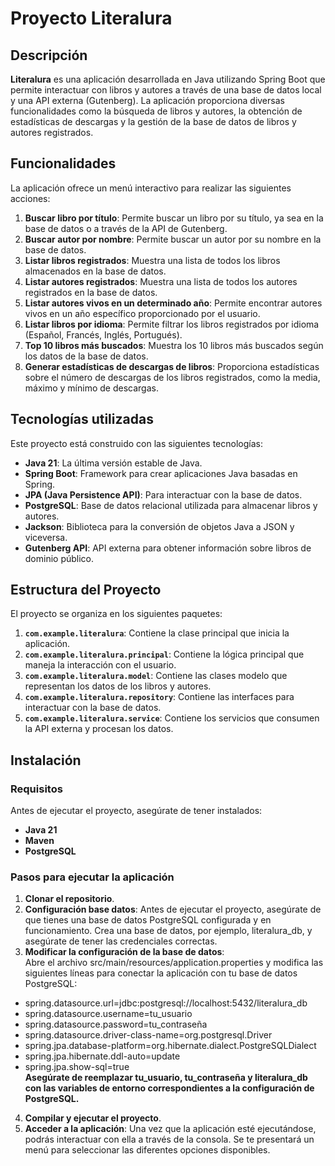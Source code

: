# Proyecto Literalura

## Descripción

**Literalura** es una aplicación desarrollada en Java utilizando Spring Boot que permite interactuar con libros y autores a través de una base de datos local y una API externa (Gutenberg). La aplicación proporciona diversas funcionalidades como la búsqueda de libros y autores, la obtención de estadísticas de descargas y la gestión de la base de datos de libros y autores registrados.

## Funcionalidades

La aplicación ofrece un menú interactivo para realizar las siguientes acciones:

1. **Buscar libro por título**: Permite buscar un libro por su título, ya sea en la base de datos o a través de la API de Gutenberg.
2. **Buscar autor por nombre**: Permite buscar un autor por su nombre en la base de datos.
3. **Listar libros registrados**: Muestra una lista de todos los libros almacenados en la base de datos.
4. **Listar autores registrados**: Muestra una lista de todos los autores registrados en la base de datos.
5. **Listar autores vivos en un determinado año**: Permite encontrar autores vivos en un año específico proporcionado por el usuario.
6. **Listar libros por idioma**: Permite filtrar los libros registrados por idioma (Español, Francés, Inglés, Portugués).
7. **Top 10 libros más buscados**: Muestra los 10 libros más buscados según los datos de la base de datos.
8. **Generar estadísticas de descargas de libros**: Proporciona estadísticas sobre el número de descargas de los libros registrados, como la media, máximo y mínimo de descargas.

## Tecnologías utilizadas

Este proyecto está construido con las siguientes tecnologías:

- **Java 21**: La última versión estable de Java.
- **Spring Boot**: Framework para crear aplicaciones Java basadas en Spring.
- **JPA (Java Persistence API)**: Para interactuar con la base de datos.
- **PostgreSQL**: Base de datos relacional utilizada para almacenar libros y autores.
- **Jackson**: Biblioteca para la conversión de objetos Java a JSON y viceversa.
- **Gutenberg API**: API externa para obtener información sobre libros de dominio público.

## Estructura del Proyecto

El proyecto se organiza en los siguientes paquetes:

1. **`com.example.literalura`**: Contiene la clase principal que inicia la aplicación.
2. **`com.example.literalura.principal`**: Contiene la lógica principal que maneja la interacción con el usuario.
3. **`com.example.literalura.model`**: Contiene las clases modelo que representan los datos de los libros y autores.
4. **`com.example.literalura.repository`**: Contiene las interfaces para interactuar con la base de datos.
5. **`com.example.literalura.service`**: Contiene los servicios que consumen la API externa y procesan los datos.

## Instalación

### Requisitos

Antes de ejecutar el proyecto, asegúrate de tener instalados:

- **Java 21**
- **Maven**
- **PostgreSQL**

### Pasos para ejecutar la aplicación

1. **Clonar el repositorio**.
2. **Configuración base datos**:
Antes de ejecutar el proyecto, asegúrate de que tienes una base de datos PostgreSQL configurada y en funcionamiento. Crea una base de datos, por ejemplo,       literalura_db, y asegúrate de tener las credenciales correctas.
3. **Modificar la configuración de la base de datos**:   
Abre el archivo src/main/resources/application.properties y modifica las siguientes líneas para conectar la aplicación con tu base de datos PostgreSQL:
  - spring.datasource.url=jdbc:postgresql://localhost:5432/literalura_db
  - spring.datasource.username=tu_usuario
  - spring.datasource.password=tu_contraseña
  - spring.datasource.driver-class-name=org.postgresql.Driver
  - spring.jpa.database-platform=org.hibernate.dialect.PostgreSQLDialect
  - spring.jpa.hibernate.ddl-auto=update
  - spring.jpa.show-sql=true    
**Asegúrate de reemplazar tu_usuario, tu_contraseña y literalura_db con las variables de entorno correspondientes a la configuración de PostgreSQL.**
4. **Compilar y ejecutar el proyecto**.
5. **Acceder a la aplicación**:
Una vez que la aplicación esté ejecutándose, podrás interactuar con ella a través de la consola. Se te presentará un menú para seleccionar las diferentes opciones disponibles.
